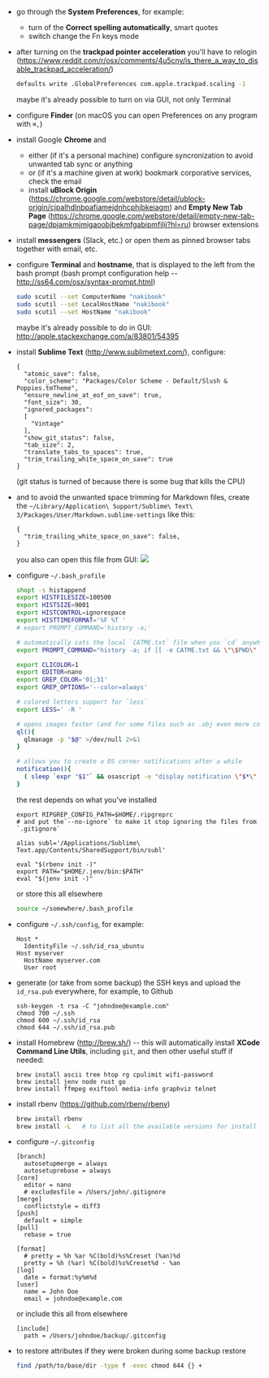 * go through the **System Preferences**, for example:
  * turn of the **Correct spelling automatically**, smart quotes
  * switch change the Fn keys mode
* after turning on the **trackpad pointer acceleration** you'll have to relogin (https://www.reddit.com/r/osx/comments/4u5cny/is_there_a_way_to_disable_trackpad_acceleration/)
  
  ```bash
  defaults write .GlobalPreferences com.apple.trackpad.scaling -1
  ```
  maybe it's already possible to turn on via GUI, not only Terminal
* configure **Finder** (on macOS you can open Preferences on any program with `⌘,`)
* install Google **Chrome** and
  * either (if it's a personal machine) configure syncronization to avoid unwanted tab sync or anything
  * or (if it's a machine given at work) bookmark corporative services, check the email
  * install **uBlock Origin** (https://chrome.google.com/webstore/detail/ublock-origin/cjpalhdlnbpafiamejdnhcphjbkeiagm) and **Empty New Tab Page** (https://chrome.google.com/webstore/detail/empty-new-tab-page/dpjamkmjmigaoobjbekmfgabipmfilij?hl=ru) browser extensions
* install **messengers** (Slack, etc.) or open them as pinned browser tabs together with email, etc.
* configure **Terminal** and **hostname**, that is displayed to the left from the bash prompt (bash prompt configuration help -- http://ss64.com/osx/syntax-prompt.html)
  
  ```bash
  sudo scutil --set ComputerName "nakibook"
  sudo scutil --set LocalHostName "nakibook"
  sudo scutil --set HostName "nakibook"
  ```
  maybe it's already possible to do in GUI: http://apple.stackexchange.com/a/83801/54395
* install **Sublime Text** (http://www.sublimetext.com/), configure:
  
  ```
  {
    "atomic_save": false,
    "color_scheme": "Packages/Color Scheme - Default/Slush & Poppies.tmTheme",
    "ensure_newline_at_eof_on_save": true,
    "font_size": 30,
    "ignored_packages":
    [
      "Vintage"
    ],
    "show_git_status": false,
    "tab_size": 2,
    "translate_tabs_to_spaces": true,
    "trim_trailing_white_space_on_save": true
  }
  ```
  (git status is turned of because there is some bug that kills the CPU)
* and to avoid the unwanted space trimming for Markdown files, create the `~/Library/Application\ Support/Sublime\ Text\ 3/Packages/User/Markdown.sublime-settings` like this:
  
  ```
  {
    "trim_trailing_white_space_on_save": false,
  }
  ```
  you also can open this file from GUI: ![](https://i.imgur.com/RWFBSbq.png)
* configure `~/.bash_profile`
  
  ```bash
  shopt -s histappend
  export HISTFILESIZE=100500
  export HISTSIZE=9001
  export HISTCONTROL=ignorespace
  export HISTTIMEFORMAT='%F %T '
  # export PROMPT_COMMAND='history -a;'

  # automatically cats the local `CATME.txt` file when you `cd` anywhere
  export PROMPT_COMMAND="history -a; if [[ -e CATME.txt && \"\$PWD\" != \"\$HOME\" && \"\$(history 1 | awk '{print \$4;}')\" == 'cd' ]]; then cat CATME.txt; fi;"

  export CLICOLOR=1
  export EDITOR=nano
  export GREP_COLOR='01;31'
  export GREP_OPTIONS='--color=always'

  # colored letters support for `less`
  export LESS=' -R '

  # opens images faster (and for some files such as .obj even more correctly), than a `open` app
  ql(){
    qlmanage -p "$@" >/dev/null 2>&1
  }

  # allows you to create a OS corner notifications after a while
  notification(){
    ( sleep `expr "$1"` && osascript -e "display notification \"$*\" with Title \"Notification from Terminal\"" )&
  }
  ```
  the rest depends on what you've installed
  ```
  export RIPGREP_CONFIG_PATH=$HOME/.ripgreprc
  # and put the`--no-ignore` to make it stop ignoring the files from `.gitignore`
  
  alias subl='/Applications/Sublime\ Text.app/Contents/SharedSupport/bin/subl'

  eval "$(rbenv init -)"
  export PATH="$HOME/.jenv/bin:$PATH"
  eval "$(jenv init -)"
  ```
  or store this all elsewhere
  ```bash
  source ~/somewhere/.bash_profile
  ```
* configure `~/.ssh/config`, for example:
  
  ```
  Host *
    IdentityFile ~/.ssh/id_rsa_ubuntu
  Host myserver
    HostName myserver.com
    User root
  ```
* generate (or take from some backup) the SSH keys and upload the `id_rsa.pub` everywhere, for example, to Github
  
  ```
  ssh-keygen -t rsa -C "johndoe@example.com"
  chmod 700 ~/.ssh
  chmod 600 ~/.ssh/id_rsa
  chmod 644 ~/.ssh/id_rsa.pub
  ```
* install Homebrew (http://brew.sh/) -- this will automatically install **XCode Command Line Utils**, including `git`, and then other useful stuff if needed:
  
  ```
  brew install ascii tree htop rg cpulimit wifi-password
  brew install jenv node rust go
  brew install ffmpeg exiftool media-info graphviz telnet
  ```
* install rbenv (https://github.com/rbenv/rbenv)
  
  ```bash
  brew install rbenv
  brew install -L   # to list all the available versions for install
  ```
* configure `~/.gitconfig`
  
  ```
  [branch]
    autosetupmerge = always
    autosetuprebase = always
  [core]
    editor = nano
    # excludesfile = /Users/john/.gitignore
  [merge]
    conflictstyle = diff3
  [push]
    default = simple
  [pull]
    rebase = true

  [format]
    # pretty = %h %ar %C(bold)%s%Creset (%an)%d
    pretty = %h (%ar) %C(bold)%s%Creset%d - %an
  [log]
    date = format:%y%m%d
  [user]
    name = John Doe
    email = johndoe@example.com
  ```
  or include this all from elsewhere
  ```
  [include]
    path = /Users/johndoe/backup/.gitconfig
  ```
* to restore attributes if they were broken during some backup restore
  
  ```bash
  find /path/to/base/dir -type f -exec chmod 644 {} +
  ```
